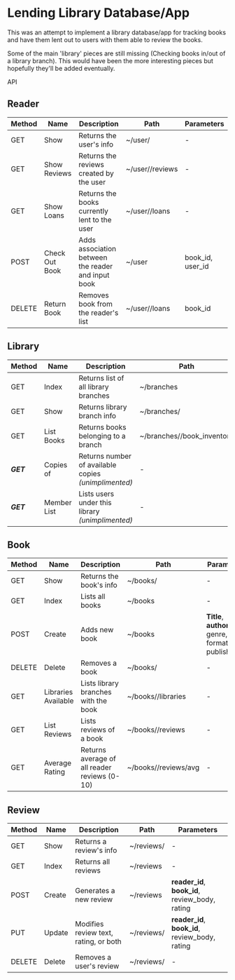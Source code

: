 # Lending Library Database/App

This was an attempt to implement a library database/app for tracking books and have them lent out to users with them able to review the books. 

Some of the main 'library' pieces are still missing (Checking books in/out of a library branch). This would have been the more interesting pieces but hopefully they'll be added eventually.

API 
## Reader
| Method | Name | Description | Path | Parameters |
| ------ | ---- | ----------- | ---- | ---------- |
| GET | Show | Returns the user's info | ~/user/<id> | - |
| GET | Show Reviews | Returns the reviews created by the user | ~/user/<id>/reviews | - |
| GET | Show Loans | Returns the books currently lent to the user | ~/user/<id>/loans | - |
| POST | Check Out Book | Adds association between the reader and input book | ~/user | book_id, user_id |
| DELETE | Return Book | Removes book from the reader's list | ~/user/<id>/loans | book_id |

## Library
| Method | Name | Description | Path | Parameters |
| ------ | ---- | ----------- | ---- | ---------- |
| GET | Index | Returns list of all library branches | ~/branches | - |
| GET | Show | Returns library branch info | ~/branches/<id> | - |
| GET | List Books | Returns books belonging to a branch | ~/branches/<id>/book_inventory | - |
| ***GET*** | Copies of | Returns number of available copies *(unimplimented)* | - | - |
| ***GET*** | Member List | Lists users under this library *(unimplimented)* | - | - |

## Book
| Method | Name | Description | Path | Parameters |
| ------ | ---- | ----------- | ---- | ---------- |
| GET | Show | Returns the book's info | ~/books/<id> | - |
| GET | Index | Lists all books | ~/books | - |
| POST | Create | Adds new book | ~/books | **Title**, **author_id**, genre, format, publish_year |
| DELETE | Delete | Removes a book | ~/books/<id> | - |
| GET | Libraries Available | Lists library branches with the book | ~/books/<id>/libraries | - |
| GET | List Reviews | Lists reviews of a book | ~/books/<id>/reviews | - |
| GET | Average Rating | Returns average of all reader reviews (0-10) | ~/books/<id>/reviews/avg | - |

## Review
| Method | Name | Description | Path | Parameters |
| ------ | ---- | ----------- | ---- | ---------- |
| GET | Show | Returns a review's info | ~/reviews/<id> | - |
| GET | Index | Returns all reviews | ~/reviews | - |
| POST | Create | Generates a new review | ~/reviews | **reader_id**, **book_id**, review_body, rating |
| PUT | Update | Modifies review text, rating, or both | ~/reviews/<id> | **reader_id**, **book_id**, review_body, rating |
| DELETE | Delete | Removes a user's review | ~/reviews/<id> | - |

